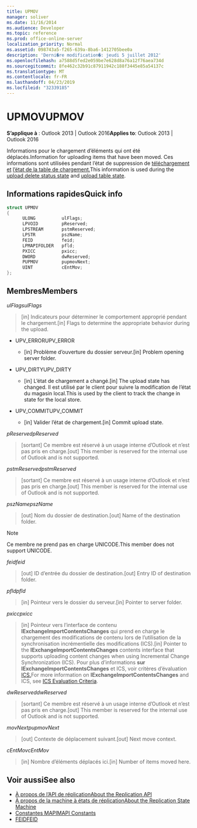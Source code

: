 ```yaml
---
title: UPMOV
manager: soliver
ms.date: 11/16/2014
ms.audience: Developer
ms.topic: reference
ms.prod: office-online-server
localization_priority: Normal
ms.assetid: 098743a5-f265-639a-8ba6-1412705bee0a
description: 'Derni�re modification�: jeudi 5 juillet 2012'
ms.openlocfilehash: a7588d5fed2e059be7e628d8a76a12f76aea734d
ms.sourcegitcommit: 8fe462c32b91c87911942c188f3445e85a54137c
ms.translationtype: MT
ms.contentlocale: fr-FR
ms.lasthandoff: 04/23/2019
ms.locfileid: "32339185"
---
```

# <a name="upmov"></a><span data-ttu-id="f0f25-103">UPMOV</span><span class="sxs-lookup"><span data-stu-id="f0f25-103">UPMOV</span></span>
 
<span data-ttu-id="f0f25-104">**S’applique à** : Outlook 2013 | Outlook 2016</span><span class="sxs-lookup"><span data-stu-id="f0f25-104">**Applies to**: Outlook 2013 | Outlook 2016</span></span> 
  
<span data-ttu-id="f0f25-105">Informations pour le chargement d’éléments qui ont été déplacés.</span><span class="sxs-lookup"><span data-stu-id="f0f25-105">Information for uploading items that have been moved.</span></span> <span data-ttu-id="f0f25-106">Ces informations sont utilisées pendant l’état de suppression de [téléchargement et](upload-delete-status-state.md) [l’état de la table de chargement.](upload-table-state.md)</span><span class="sxs-lookup"><span data-stu-id="f0f25-106">This information is used during the [upload delete status state](upload-delete-status-state.md) and [upload table state](upload-table-state.md).</span></span>
  
## <a name="quick-info"></a><span data-ttu-id="f0f25-107">Informations rapides</span><span class="sxs-lookup"><span data-stu-id="f0f25-107">Quick info</span></span>

```cpp
struct UPMOV 
{ 
      ULONG          ulFlags; 
      LPVOID         pReserved; 
      LPSTREAM       pstmReserved; 
      LPSTR          pszName; 
      FEID           feid; 
      LPMAPIFOLDER   pfld; 
      PXICC          pxicc; 
      DWORD          dwReserved; 
      PUPMOV         pupmovNext; 
      UINT           cEntMov; 
};
```

## <a name="members"></a><span data-ttu-id="f0f25-108">Membres</span><span class="sxs-lookup"><span data-stu-id="f0f25-108">Members</span></span>

<span data-ttu-id="f0f25-109">_ulFlags_</span><span class="sxs-lookup"><span data-stu-id="f0f25-109">_ulFlags_</span></span>
  
> <span data-ttu-id="f0f25-110">[in] Indicateurs pour déterminer le comportement approprié pendant le chargement.</span><span class="sxs-lookup"><span data-stu-id="f0f25-110">[in] Flags to determine the appropriate behavior during the upload.</span></span>
    
  - <span data-ttu-id="f0f25-111">UPV_ERROR</span><span class="sxs-lookup"><span data-stu-id="f0f25-111">UPV_ERROR</span></span>
    
    - <span data-ttu-id="f0f25-112">[in] Problème d’ouverture du dossier serveur.</span><span class="sxs-lookup"><span data-stu-id="f0f25-112">[in] Problem opening server folder.</span></span>
    
  - <span data-ttu-id="f0f25-113">UPV_DIRTY</span><span class="sxs-lookup"><span data-stu-id="f0f25-113">UPV_DIRTY</span></span>
    
    - <span data-ttu-id="f0f25-114">[in] L’état de chargement a changé.</span><span class="sxs-lookup"><span data-stu-id="f0f25-114">[in] The upload state has changed.</span></span> <span data-ttu-id="f0f25-115">Il est utilisé par le client pour suivre la modification de l’état du magasin local.</span><span class="sxs-lookup"><span data-stu-id="f0f25-115">This is used by the client to track the change in state for the local store.</span></span>
    
  - <span data-ttu-id="f0f25-116">UPV_COMMIT</span><span class="sxs-lookup"><span data-stu-id="f0f25-116">UPV_COMMIT</span></span>
    
    - <span data-ttu-id="f0f25-117">[in] Valider l’état de chargement.</span><span class="sxs-lookup"><span data-stu-id="f0f25-117">[in] Commit upload state.</span></span>
    
<span data-ttu-id="f0f25-118">_pReserved_</span><span class="sxs-lookup"><span data-stu-id="f0f25-118">_pReserved_</span></span>
  
>  <span data-ttu-id="f0f25-119">[sortant] Ce membre est réservé à un usage interne d’Outlook et n’est pas pris en charge.</span><span class="sxs-lookup"><span data-stu-id="f0f25-119">[out] This member is reserved for the internal use of Outlook and is not supported.</span></span> 
    
<span data-ttu-id="f0f25-120">_pstmReserved_</span><span class="sxs-lookup"><span data-stu-id="f0f25-120">_pstmReserved_</span></span>
  
>  <span data-ttu-id="f0f25-121">[sortant] Ce membre est réservé à un usage interne d’Outlook et n’est pas pris en charge.</span><span class="sxs-lookup"><span data-stu-id="f0f25-121">[out] This member is reserved for the internal use of Outlook and is not supported.</span></span> 
    
<span data-ttu-id="f0f25-122">_pszName_</span><span class="sxs-lookup"><span data-stu-id="f0f25-122">_pszName_</span></span>
  
>  <span data-ttu-id="f0f25-123">[out] Nom du dossier de destination.</span><span class="sxs-lookup"><span data-stu-id="f0f25-123">[out] Name of the destination folder.</span></span> 
    
  > [!NOTE]
  > <span data-ttu-id="f0f25-124">Ce membre ne prend pas en charge UNICODE.</span><span class="sxs-lookup"><span data-stu-id="f0f25-124">This member does not support UNICODE.</span></span> 
  
<span data-ttu-id="f0f25-125">_feid_</span><span class="sxs-lookup"><span data-stu-id="f0f25-125">_feid_</span></span>
  
>  <span data-ttu-id="f0f25-126">[out] ID d’entrée du dossier de destination.</span><span class="sxs-lookup"><span data-stu-id="f0f25-126">[out] Entry ID of destination folder.</span></span> 
    
<span data-ttu-id="f0f25-127">_pfld_</span><span class="sxs-lookup"><span data-stu-id="f0f25-127">_pfld_</span></span>
  
>  <span data-ttu-id="f0f25-128">[in] Pointeur vers le dossier du serveur.</span><span class="sxs-lookup"><span data-stu-id="f0f25-128">[in] Pointer to server folder.</span></span> 
    
<span data-ttu-id="f0f25-129">_pxicc_</span><span class="sxs-lookup"><span data-stu-id="f0f25-129">_pxicc_</span></span>
  
>  <span data-ttu-id="f0f25-130">[in] Pointeur vers l’interface de contenu **IExchangeImportContentsChanges** qui prend en charge le chargement des modifications de contenu lors de l’utilisation de la synchronisation incrémentielle des modifications (ICS).</span><span class="sxs-lookup"><span data-stu-id="f0f25-130">[in] Pointer to the **IExchangeImportContentsChanges** contents interface that supports uploading content changes when using Incremental Change Synchronization (ICS).</span></span> <span data-ttu-id="f0f25-131">Pour plus d’informations **sur IExchangeImportContentsChanges** et ICS, voir critères d’évaluation [ICS.](https://msdn.microsoft.com/library/aa579252%28EXCHG.80%29.aspx)</span><span class="sxs-lookup"><span data-stu-id="f0f25-131">For more information on **IExchangeImportContentsChanges** and ICS, see [ICS Evaluation Criteria](https://msdn.microsoft.com/library/aa579252%28EXCHG.80%29.aspx).</span></span>
    
<span data-ttu-id="f0f25-132">_dwReserved_</span><span class="sxs-lookup"><span data-stu-id="f0f25-132">_dwReserved_</span></span>
  
>  <span data-ttu-id="f0f25-133">[sortant] Ce membre est réservé à un usage interne d’Outlook et n’est pas pris en charge.</span><span class="sxs-lookup"><span data-stu-id="f0f25-133">[out] This member is reserved for the internal use of Outlook and is not supported.</span></span> 
    
<span data-ttu-id="f0f25-134">_movNext_</span><span class="sxs-lookup"><span data-stu-id="f0f25-134">_pupmovNext_</span></span>
  
>  <span data-ttu-id="f0f25-135">[out] Contexte de déplacement suivant.</span><span class="sxs-lookup"><span data-stu-id="f0f25-135">[out] Next move context.</span></span> 
    
<span data-ttu-id="f0f25-136">_cEntMov_</span><span class="sxs-lookup"><span data-stu-id="f0f25-136">_cEntMov_</span></span>
  
>  <span data-ttu-id="f0f25-137">[in] Nombre d’éléments déplacés ici.</span><span class="sxs-lookup"><span data-stu-id="f0f25-137">[in] Number of items moved here.</span></span> 
    
## <a name="see-also"></a><span data-ttu-id="f0f25-138">Voir aussi</span><span class="sxs-lookup"><span data-stu-id="f0f25-138">See also</span></span>

- [<span data-ttu-id="f0f25-139">À propos de l’API de réplication</span><span class="sxs-lookup"><span data-stu-id="f0f25-139">About the Replication API</span></span>](about-the-replication-api.md)
- [<span data-ttu-id="f0f25-140">À propos de la machine à états de réplication</span><span class="sxs-lookup"><span data-stu-id="f0f25-140">About the Replication State Machine</span></span>](about-the-replication-state-machine.md)
- [<span data-ttu-id="f0f25-141">Constantes MAPI</span><span class="sxs-lookup"><span data-stu-id="f0f25-141">MAPI Constants</span></span>](mapi-constants.md)
- [<span data-ttu-id="f0f25-142">FEID</span><span class="sxs-lookup"><span data-stu-id="f0f25-142">FEID</span></span>](feid.md)

